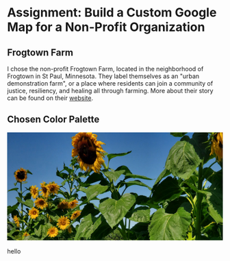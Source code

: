 # Assignment: Build a Custom Google Map for a Non-Profit Organization

## Frogtown Farm
I chose the non-profit Frogtown Farm, located in the neighborhood of Frogtown in St Paul, Minnesota. They label themselves as an "urban demonstration farm", or a place where residents can join a community of justice, resiliency, and healing all through farming. More about their story can be found on their [website](https://www.frogtownfarm.org/our-story).

## Chosen Color Palette 

![Frogtown Farm Screenshot, an image with multiple sunflowers](/Capture.PNG)

hello
